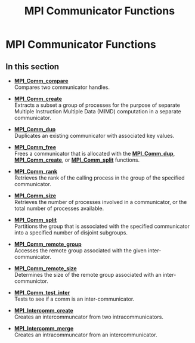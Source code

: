 ﻿---
title: MPI Communicator Functions
TOCTitle: MPI Communicator Functions
ms:assetid: EF7FD722-0ACF-4297-BEF1-CFD0F569DE8D
ms:mtpsurl: https://msdn.microsoft.com/en-us/library/Dn473255(v=VS.85)
ms:contentKeyID: 59360801
ms.date: 03/28/2018
mtps_version: v=VS.85
---

# MPI Communicator Functions

## In this section

  - [**MPI\_Comm\_compare**](mpi-comm-compare-function.md)  
    Compares two communicator handles.

  - [**MPI\_Comm\_create**](mpi-comm-create-function.md)  
    Extracts a subset a group of processes for the purpose of separate Multiple Instruction Multiple Data (MIMD) computation in a separate communicator.

  - [**MPI\_Comm\_dup**](mpi-comm-dup-function.md)  
    Duplicates an existing communicator with associated key values.

  - [**MPI\_Comm\_free**](mpi-comm-free-function.md)  
    Frees a communicator that is allocated with the [**MPI\_Comm\_dup**](mpi-comm-dup-function.md), [**MPI\_Comm\_create**](mpi-comm-create-function.md), or [**MPI\_Comm\_split**](mpi-comm-split-function.md) functions.

  - [**MPI\_Comm\_rank**](mpi-comm-rank-function.md)  
    Retrieves the rank of the calling process in the group of the specified communicator.

  - [**MPI\_Comm\_size**](mpi-comm-size-function.md)  
    Retrieves the number of processes involved in a communicator, or the total number of processes available.

  - [**MPI\_Comm\_split**](mpi-comm-split-function.md)  
    Partitions the group that is associated with the specified communicator into a specified number of disjoint subgroups.

  - [**MPI\_Comm\_remote\_group**](mpi-comm-remote-group-function.md)  
    Accesses the remote group associated with the given inter-communicator.

  - [**MPI\_Comm\_remote\_size**](mpi-comm-remote-size-function.md)  
    Determines the size of the remote group associated with an inter-communictor.

  - [**MPI\_Comm\_test\_inter**](mpi-comm-test-inter-function.md)  
    Tests to see if a comm is an inter-communicator.

  - [**MPI\_Intercomm\_create**](mpi-intercomm-create-function.md)  
    Creates an intercommuncator from two intracommunicators.

  - [**MPI\_Intercomm\_merge**](mpi-intercomm-merge-function.md)  
    Creates an intracommuncator from an intercommunicator.

